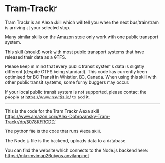 # Tram-Trackr

Tram Trackr is an Alexa skill which will tell you when the next bus/train/tram is arriving at your selected stop.

Many similar skills on the Amazon store only work with one public transport system. 

This skill (should) work with most public transport systems that have released their data as a GTFS.

Please keep in mind that every public transit system's data is slightly different (despite GTFS being standard). This code has currently been optimised for BC Transit in Whistler, BC, Canada. When using this skill with other public transit systems, some funny buggers may occur.

If your local public transit system is not supported, please contact the people at https://www.navitia.io/ to add it.



---



This is the code for the Tram Trackr Alexa skill
https://www.amazon.com/Alex-Dobrovansky-Tram-Trackr/dp/B078KFRCDD/


The python file is the code that runs Alexa skill.

The Node.js file is the backend, uploads data to a database.


You can find the website which connects to the Node.js backend here:
https://mkmmvimap26ubyos.anvilapp.net

